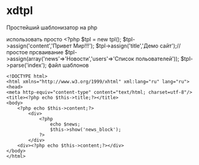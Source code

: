 xdtpl
=====

Простейший шаблонизатор на php

использовать просто
	<?php
		$tpl = new tpl(); 
		$tpl->assign('content','Привет Мир!!!');
		$tpl->assign('title','Демо сайт');// простое прсваивание
		$tpl->assign(array('news'=>'Новости','users'=>'Список польователей'));
		$tpl->parse('index');
файл шаблонов

	<!DOCTYPE html>
	<html xmlns="http://www.w3.org/1999/xhtml" xml:lang="ru" lang="ru">
	<head>
	<meta http-equiv="content-type" content="text/html; charset=utf-8"/>
	<title><?php echo $this->title;?></title>
	<body>
  		<?php echo $this->content;?>
			<div>
				<?php 
					echo $news;
					$this->show('news_block');
				?>
			</div>
		<div><?php echo $this->content;?></div>
	</body>
	</html>


